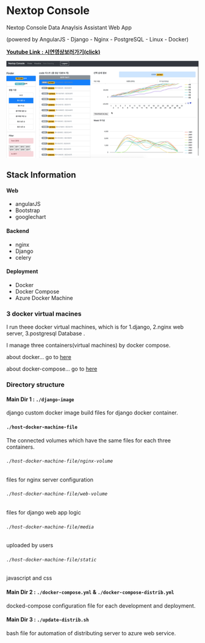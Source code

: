 # Nextop Console
Nextop Console Data Anaylsis Assistant Web App

(powered by AngularJS - Django - Nginx - PostgreSQL - Linux - Docker)

[**Youtube Link : 시연영상보러가기(click)** ](https://www.youtube.com/watch?v=ds4iv8IvGek)

[![](./header-image.png)](https://www.youtube.com/watch?v=ds4iv8IvGek)

## Stack Information
#### Web
- angularJS
- Bootstrap
- googlechart
#### Backend
- nginx
- Django
- celery
#### Deployment
- Docker
- Docker Compose
- Azure Docker Machine

### 3 docker virtual macines

I run theee docker virtual machines, which is for 1.django, 2.nginx web server, 3.postgresql Database .

I manage three containers(virtual machines) by docker compose.

about docker... go to [here](https://www.docker.com/)

about docker-compose... go to [here](https://docs.docker.com/compose/)

### Directory structure

#### Main Dir 1 : `./django-image`

django custom docker image build files for django docker container.

#### `./host-docker-machine-file`

The connected volumes which have the same files for each three containers.

###### `./host-docker-machine-file/nginx-volume`

files for nginx server configuration

###### `./host-docker-machine-file/web-volume`

files for django web app logic

###### `./host-docker-machine-file/media`

uploaded by users

###### `./host-docker-machine-file/static`

javascript and css

#### Main Dir 2 : `./docker-compose.yml` & `./docker-compose-distrib.yml`

docked-compose configuration file for each development and deployment.

#### Main Dir 3 : `./update-distrib.sh`

bash file for automation of distributing server to azure web service.
